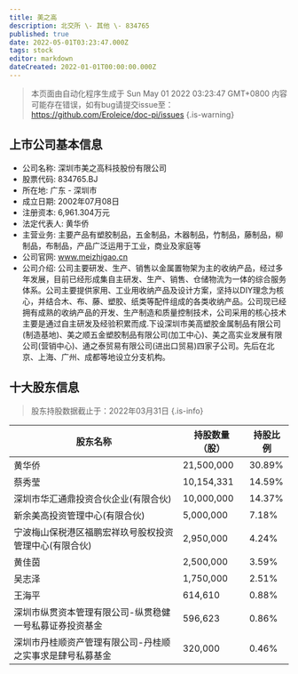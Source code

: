 ```yaml
---
title: 美之高
description: 北交所 \- 其他 \- 834765
published: true
date: 2022-05-01T03:23:47.000Z
tags: stock
editor: markdown
dateCreated: 2022-01-01T00:00:00.000Z
---
```


> 本页面由自动化程序生成于 Sun May 01 2022 03:23:47 GMT+0800
> 内容可能存在错误，如有bug请提交issue至：https://github.com/Eroleice/doc-pi/issues
{.is-warning}

## 上市公司基本信息
- 公司名称: 深圳市美之高科技股份有限公司
- 股票代码: 834765.BJ
- 所在地: 广东 - 深圳市
- 成立日期: 2002年07月08日
- 注册资本: 6,961.304万元
- 法定代表人: 黄华侨
- 主营业务: 主要产品有塑胶制品，五金制品，木器制品，竹制品，藤制品，柳制品，布制品，产品广泛运用于工业，商业及家庭等
- 公司官网: www.meizhigao.cn
- 公司介绍: 公司主要研发、生产、销售以金属置物架为主的收纳产品，经过多年发展，目前已经形成集自主研发、生产、销售、仓储物流为一体的综合服务体系。公司主要提供家用、工业用收纳产品及设计方案，坚持以DIY理念为核心，并结合木、布、藤、塑胶、纸类等配件组成的各类收纳产品。公司现已经拥有成熟的收纳产品的开发、生产制造和质量控制技术，公司采用的核心技术主要是通过自主研发及经验积累而成.下设深圳市美高塑胶金属制品有限公司(制造基地)、美之顺五金塑胶制品有限公司(加工中心)、美之高实业发展有限公司(营销中心)、通之泰贸易有限公司(进出口贸易)四家子公司。先后在北京、上海、广州、成都等地设立分支机构。


## 十大股东信息
> 股东持股数据截止于：2022年03月31日
{.is-info}

| 股东名称 | 持股数量（股） | 持股比例 |
| --- | --- | --- |
| 黄华侨 | 21,500,000 | 30.89% |
| 蔡秀莹 | 10,154,331 | 14.59% |
| 深圳市华汇通鼎投资合伙企业(有限合伙) | 10,000,000 | 14.37% |
| 新余美高投资管理中心(有限合伙) | 5,000,000 | 7.18% |
| 宁波梅山保税港区福鹏宏祥玖号股权投资管理中心(有限合伙) | 2,950,000 | 4.24% |
| 黄佳茵 | 2,500,000 | 3.59% |
| 吴志泽 | 1,750,000 | 2.51% |
| 王海平 | 614,610 | 0.88% |
| 深圳市纵贯资本管理有限公司-纵贯稳健一号私募证券投资基金 | 596,623 | 0.86% |
| 深圳市丹桂顺资产管理有限公司-丹桂顺之实事求是肆号私募基金 | 320,000 | 0.46% |




